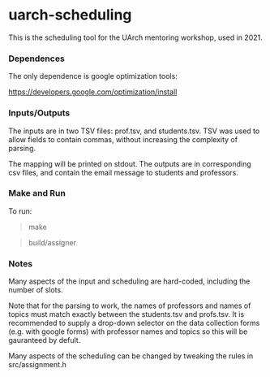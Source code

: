 # uarch-scheduling

This is the scheduling tool for the UArch mentoring workshop, used in 2021.

### Dependences

The only dependence is google optimization tools:

https://developers.google.com/optimization/install

### Inputs/Outputs

The inputs are in two TSV files: prof.tsv, and students.tsv. TSV was used to allow fields to contain commas, without increasing the complexity of parsing.

The mapping will be printed on stdout.  The outputs are in corresponding csv files, and contain the email message to students and professors.

### Make and Run

To run:

> make

> build/assigner

### Notes

Many aspects of the input and scheduling are hard-coded, including the number of slots.

Note that for the parsing to work, the names of professors and names of topics must match exactly between the students.tsv and profs.tsv.  It is recommended to supply a drop-down selector on the data collection forms (e.g. with google forms) with professor names and topics so this will be gauranteed by defult.

Many aspects of the scheduling can be changed by tweaking the rules in src/assignment.h


